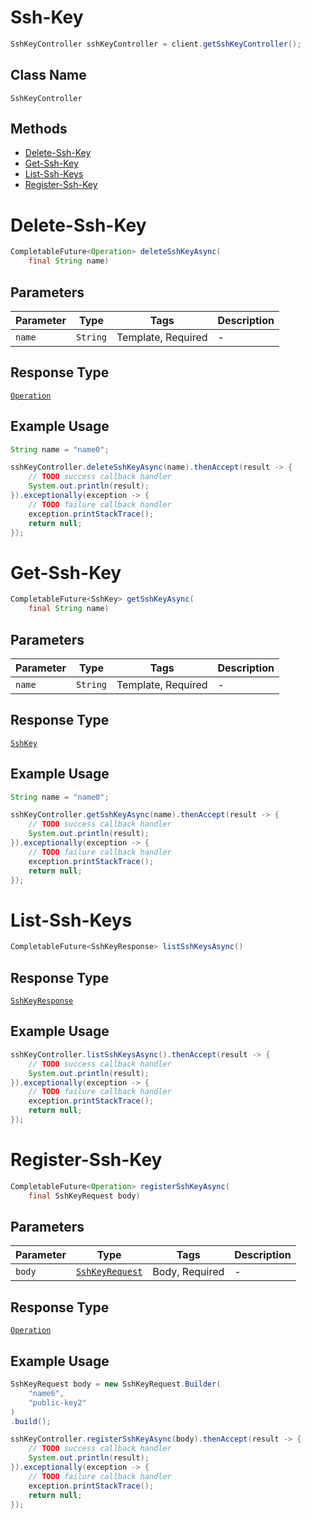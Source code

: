 # Ssh-Key

```java
SshKeyController sshKeyController = client.getSshKeyController();
```

## Class Name

`SshKeyController`

## Methods

* [Delete-Ssh-Key](../../doc/controllers/ssh-key.md#delete-ssh-key)
* [Get-Ssh-Key](../../doc/controllers/ssh-key.md#get-ssh-key)
* [List-Ssh-Keys](../../doc/controllers/ssh-key.md#list-ssh-keys)
* [Register-Ssh-Key](../../doc/controllers/ssh-key.md#register-ssh-key)


# Delete-Ssh-Key

```java
CompletableFuture<Operation> deleteSshKeyAsync(
    final String name)
```

## Parameters

| Parameter | Type | Tags | Description |
|  --- | --- | --- | --- |
| `name` | `String` | Template, Required | - |

## Response Type

[`Operation`](../../doc/models/operation.md)

## Example Usage

```java
String name = "name0";

sshKeyController.deleteSshKeyAsync(name).thenAccept(result -> {
    // TODO success callback handler
    System.out.println(result);
}).exceptionally(exception -> {
    // TODO failure callback handler
    exception.printStackTrace();
    return null;
});
```


# Get-Ssh-Key

```java
CompletableFuture<SshKey> getSshKeyAsync(
    final String name)
```

## Parameters

| Parameter | Type | Tags | Description |
|  --- | --- | --- | --- |
| `name` | `String` | Template, Required | - |

## Response Type

[`SshKey`](../../doc/models/ssh-key.md)

## Example Usage

```java
String name = "name0";

sshKeyController.getSshKeyAsync(name).thenAccept(result -> {
    // TODO success callback handler
    System.out.println(result);
}).exceptionally(exception -> {
    // TODO failure callback handler
    exception.printStackTrace();
    return null;
});
```


# List-Ssh-Keys

```java
CompletableFuture<SshKeyResponse> listSshKeysAsync()
```

## Response Type

[`SshKeyResponse`](../../doc/models/ssh-key-response.md)

## Example Usage

```java
sshKeyController.listSshKeysAsync().thenAccept(result -> {
    // TODO success callback handler
    System.out.println(result);
}).exceptionally(exception -> {
    // TODO failure callback handler
    exception.printStackTrace();
    return null;
});
```


# Register-Ssh-Key

```java
CompletableFuture<Operation> registerSshKeyAsync(
    final SshKeyRequest body)
```

## Parameters

| Parameter | Type | Tags | Description |
|  --- | --- | --- | --- |
| `body` | [`SshKeyRequest`](../../doc/models/ssh-key-request.md) | Body, Required | - |

## Response Type

[`Operation`](../../doc/models/operation.md)

## Example Usage

```java
SshKeyRequest body = new SshKeyRequest.Builder(
    "name6",
    "public-key2"
)
.build();

sshKeyController.registerSshKeyAsync(body).thenAccept(result -> {
    // TODO success callback handler
    System.out.println(result);
}).exceptionally(exception -> {
    // TODO failure callback handler
    exception.printStackTrace();
    return null;
});
```

